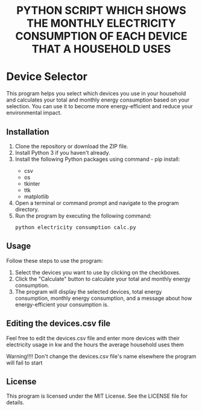 <h1 align="center">
	PYTHON SCRIPT WHICH SHOWS THE MONTHLY ELECTRICITY CONSUMPTION OF EACH DEVICE THAT A HOUSEHOLD USES
<h1>




<h1>Device Selector</h1>
	<p>This program helps you select which devices you use in your household and calculates your total and monthly energy consumption based on your selection. You can use it to become more energy-efficient and reduce your environmental impact.</p>

<h2>Installation</h2>
	<ol>
		<li>Clone the repository or download the ZIP file.</li>
		<li>Install Python 3 if you haven't already.</li>
		<li>Install the following Python packages using command - pip install:</li>
		<ul>
			<li>csv</li>
			<li>os</li>
			<li>tkinter</li>
			<li>ttk</li>
			<li>matplotlib</li>
		</ul>
		<li>Open a terminal or command prompt and navigate to the program directory.</li>
		<li>Run the program by executing the following command:</li>
		<pre>python electricity_consumption_calc.py</pre>
	</ol>

<h2>Usage</h2>
	<p>Follow these steps to use the program:</p>
	<ol>
		<li>Select the devices you want to use by clicking on the checkboxes.</li>
		<li>Click the "Calculate" button to calculate your total and monthly energy consumption.</li>
		<li>The program will display the selected devices, total energy consumption, monthly energy consumption, and a message about how energy-efficient your consumption is.</li>
	</ol>

<h2>Editing the devices.csv file</h2>
	<p>Feel free to edit the devices.csv file and enter more devices with their electricity usage in kw and the hours the average household uses them</p>
	<p>Warning!!!! Don't change the devices.csv file's name elsewhere the program will fail to start</p>

<h2>License</h2>
	<p>This program is licensed under the MIT License. See the LICENSE file for details.</p>




